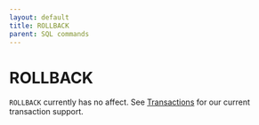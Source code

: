 ```yaml
---
layout: default
title: ROLLBACK
parent: SQL commands
---
```


# ROLLBACK

`ROLLBACK` currently has no affect. See [Transactions] for our current transaction
support.

[Transactions]: /glaredb/transactions.html
